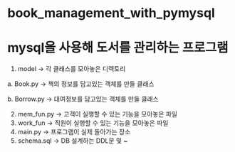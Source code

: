 # book_management_with_pymysql
mysql을 사용해 도서를 관리하는 프로그램<br>
====================================
1. model -> 각 클래스를 모아놓은 디렉토리<br>

  a. Book.py -> 책의 정보를 담고있는 객체를 만들 클래스<br>
  
  b. Borrow.py -> 대여정보를 담고있는 객체를 만들 클래스<br>
 
2. mem_fun.py -> 고객이 실행할 수 있는 기능을 모아놓은 파일<br>
3. work_fun -> 직원이 실행할 수 있는 기능을 모아놓은 파일<br>
4. main.py -> 프로그램이 실제 돌아가는 장소<br>
5. schema.sql -> DB 설계하는 DDL문 및 ~<br>
